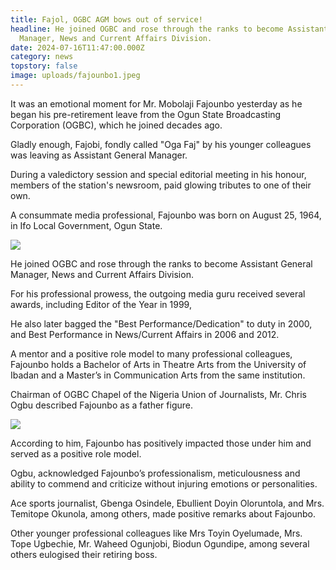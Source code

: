 ```yaml
---
title: Fajol, OGBC AGM bows out of service!
headline: He joined OGBC and rose through the ranks to become Assistant General
  Manager, News and Current Affairs Division.
date: 2024-07-16T11:47:00.000Z
category: news
topstory: false
image: uploads/fajounbo1.jpeg
---
```

It was an emotional moment for Mr. Mobolaji Fajounbo yesterday as he began his pre-retirement leave from the Ogun State Broadcasting Corporation (OGBC), which he joined decades ago.

Gladly enough, Fajobi, fondly called "Oga Faj" by his younger colleagues was leaving as Assistant General Manager.

During a valedictory session and special editorial meeting in his honour, members of the station's newsroom, paid glowing tributes to one of their own.

A consummate media professional, Fajounbo was born on August 25, 1964, in Ifo Local Government, Ogun State.

![](https://www.thegatewaypeople.com/uploads/fajounbo2.jpeg)

He joined OGBC and rose through the ranks to become Assistant General Manager, News and Current Affairs Division.

For his professional prowess, the outgoing media guru received several awards, including Editor of the Year in 1999,

He also later bagged the  "Best Performance/Dedication" to duty in 2000, and Best Performance in News/Current Affairs in 2006 and 2012.

A mentor and a positive role model to many professional colleagues, Fajounbo holds a Bachelor of Arts in Theatre Arts from the University of Ibadan and a Master’s in Communication Arts from the same institution.

Chairman of OGBC Chapel of the Nigeria  Union of Journalists, Mr. Chris Ogbu described Fajounbo as a father figure.

![](https://www.thegatewaypeople.com/uploads/fajounbo3.jpeg)

According to him, Fajounbo has positively impacted those under him and served as a positive role model.

Ogbu, acknowledged Fajounbo’s professionalism, meticulousness and ability to commend and criticize without injuring emotions or personalities.

Ace sports journalist, Gbenga Osindele, Ebullient  Doyin Oloruntola, and Mrs. Temitope Okunola, among others, made positive remarks about Fajounbo.

Other younger professional colleagues like Mrs Toyin Oyelumade, Mrs. Tope Ugbechie, Mr. Waheed Ogunjobi, Biodun Ogundipe, among several others eulogised their retiring boss.
